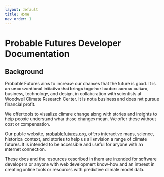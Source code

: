 ```yaml
---
layout: default
title: Home
nav_order: 1
---
```


# Probable Futures Developer Documentation

## Background

Probable Futures aims to increase our chances that the future is good. It is an unconventional initiative that brings together leaders across culture, business, technology, and design, in collaboration with scientists at Woodwell Climate Research Center. It is not a business and does not pursue financial profit.

We offer tools to visualize climate change along with stories and insights to help people understand what those changes mean. We offer these without cost or compensation.

Our public website, [probablefutures.org](https://probablefutures.org), offers interactive maps, science, historical context, and stories to help us all envision a range of climate futures. It is intended to be accessible and useful for anyone with an internet connection.

These docs and the resources described in them are intended for software developers or anyone with web development know-how and an interest in creating online tools or resources with predictive climate model data.  
